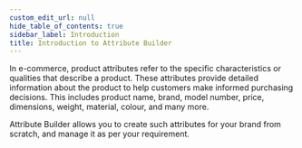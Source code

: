 ```yaml
---
custom_edit_url: null
hide_table_of_contents: true
sidebar_label: Introduction
title: Introduction to Attribute Builder
---
```


In e-commerce, product attributes refer to the specific characteristics or qualities that describe a product. These attributes provide detailed information about the product to help customers make informed purchasing decisions. This includes product name, brand, model number, price, dimensions, weight, material, colour, and many more.

Attribute Builder allows you to create such attributes for your brand from scratch, and manage it as per your requirement.
